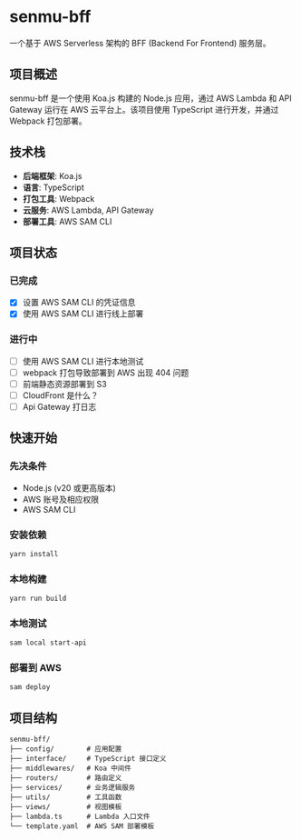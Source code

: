 # senmu-bff

一个基于 AWS Serverless 架构的 BFF (Backend For Frontend) 服务层。

## 项目概述

senmu-bff 是一个使用 Koa.js 构建的 Node.js 应用，通过 AWS Lambda 和 API Gateway 运行在 AWS 云平台上。该项目使用 TypeScript 进行开发，并通过 Webpack 打包部署。

## 技术栈

- **后端框架**: Koa.js
- **语言**: TypeScript
- **打包工具**: Webpack
- **云服务**: AWS Lambda, API Gateway
- **部署工具**: AWS SAM CLI

## 项目状态

### 已完成

- [x] 设置 AWS SAM CLI 的凭证信息
- [x] 使用 AWS SAM CLI 进行线上部署

### 进行中

- [ ] 使用 AWS SAM CLI 进行本地测试
- [ ] webpack 打包导致部署到 AWS 出现 404 问题
- [ ] 前端静态资源部署到 S3
- [ ] CloudFront 是什么？
- [ ] Api Gateway 打日志

## 快速开始

### 先决条件

- Node.js (v20 或更高版本)
- AWS 账号及相应权限
- AWS SAM CLI

### 安装依赖

```bash
yarn install
```

### 本地构建

```bash
yarn run build
```

### 本地测试

```bash
sam local start-api
```

### 部署到 AWS

```bash
sam deploy
```

## 项目结构

```shell
senmu-bff/
├── config/        # 应用配置
├── interface/     # TypeScript 接口定义
├── middlewares/   # Koa 中间件
├── routers/       # 路由定义
├── services/      # 业务逻辑服务
├── utils/         # 工具函数
├── views/         # 视图模板
├── lambda.ts      # Lambda 入口文件
└── template.yaml  # AWS SAM 部署模板
```
